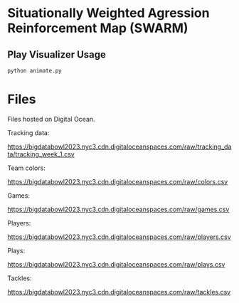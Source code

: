 # Situationally Weighted Agression Reinforcement Map (SWARM)

## Play Visualizer Usage

```bash
python animate.py
```

# Files

Files hosted on Digital Ocean.

Tracking data:

https://bigdatabowl2023.nyc3.cdn.digitaloceanspaces.com/raw/tracking_data/tracking_week_1.csv

Team colors:

https://bigdatabowl2023.nyc3.cdn.digitaloceanspaces.com/raw/colors.csv

Games:

https://bigdatabowl2023.nyc3.cdn.digitaloceanspaces.com/raw/games.csv

Players:

https://bigdatabowl2023.nyc3.cdn.digitaloceanspaces.com/raw/players.csv

Plays:

https://bigdatabowl2023.nyc3.cdn.digitaloceanspaces.com/raw/plays.csv

Tackles:

https://bigdatabowl2023.nyc3.cdn.digitaloceanspaces.com/raw/tackles.csv
